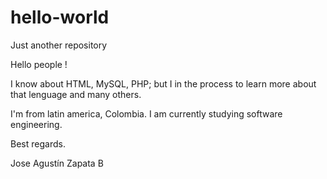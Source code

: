 # hello-world

Just another repository

Hello people !

I know about HTML, MySQL, PHP; but I in the process to learn more about that lenguage and many others.

I'm from latin america, Colombia. I am currently studying software engineering. 

Best regards.

Jose Agustín Zapata B

